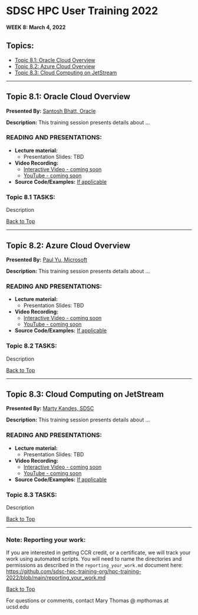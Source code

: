 # SDSC HPC User Training 2022

**WEEK 8: March 4, 2022**

## Topics:<a name="top">
* [Topic 8.1: Oracle Cloud Overview](#topic1)
* [Topic 8.2: Azure Cloud Overview](#topic2)
* [Topic 8.3: Cloud Computing on JetStream](#topic3)

________
## Topic 8.1: Oracle Cloud Overview  <a name="topic1"></a>
**Presented By:** [Santosh Bhatt, Oracle](https://github.com/sdsc-hpc-training-org/hpc-training-2022#bhatt) 

**Description:** This training session presents details about ...
  
### READING AND PRESENTATIONS:
* **Lecture material:** 
   * Presentation Slides: TBD
* **Video Recording:** 
   * [Interactive Video - coming soon]() 
   * [YouTube - coming soon]()
* **Source Code/Examples:** [If applicable]()

### Topic 8.1 TASKS:

Description

[Back to Top](#top)
__________________

## Topic 8.2:  Azure Cloud Overview <a name="topic2"></a>
**Presented By:** [Paul Yu, Microsoft](https://github.com/sdsc-hpc-training-org/hpc-training-2022#paulyu) 

**Description:** This training session presents details about ...
  
### READING AND PRESENTATIONS:
* **Lecture material:** 
   * Presentation Slides: TBD
* **Video Recording:** 
   * [Interactive Video - coming soon]() 
   * [YouTube - coming soon]()
* **Source Code/Examples:** [If applicable]()

### Topic 8.2 TASKS:

Description

[Back to Top](#top)
__________________
  
  
 ## Topic 8.3: Cloud Computing on JetStream  <a name="topic3"></a>
**Presented By:** [Marty Kandes, SDSC](https://github.com/sdsc-hpc-training-org/hpc-training-2022#kandes) 

**Description:** This training session presents details about ...
  
### READING AND PRESENTATIONS:
* **Lecture material:** 
   * Presentation Slides: TBD
* **Video Recording:** 
   * [Interactive Video - coming soon]() 
   * [YouTube - coming soon]()
* **Source Code/Examples:** [If applicable]()

### Topic 8.3 TASKS:

Description

[Back to Top](#top)
__________________
  
  
  
### Note: Reporting your work:
If you are interested in getting CCR credit, or a certificate, we will track your work using automated scripts.
You will need to name the directories and permissions as described in the ``reporting_your_work.md`` document here:
https://github.com/sdsc-hpc-training-org/hpc-training-2022/blob/main/reporting_your_work.md

[Back to Top](#top)


For questions or comments, contact Mary Thomas @ mpthomas  at  ucsd.edu
